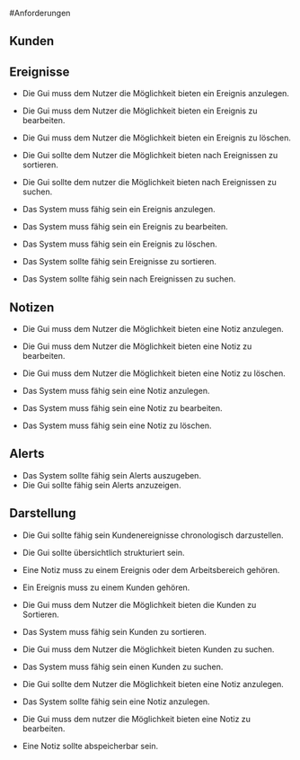 #Anforderungen
## Kunden


## Ereignisse
- Die Gui muss dem Nutzer die Möglichkeit bieten ein Ereignis anzulegen.
- Die Gui muss dem Nutzer die Möglichkeit bieten ein Ereignis zu bearbeiten.
- Die Gui muss dem Nutzer die Möglichkeit bieten ein Ereignis zu löschen.
- Die Gui sollte dem Nutzer die Möglichkeit bieten nach Ereignissen zu sortieren.
- Die Gui sollte dem nutzer die Möglichkeit bieten nach Ereignissen zu suchen.

- Das System muss fähig sein ein Ereignis anzulegen.
- Das System muss fähig sein ein Ereignis zu bearbeiten.
- Das System muss fähig sein ein Ereignis zu löschen.
- Das System sollte fähig sein Ereignisse zu sortieren.
- Das System sollte fähig sein nach Ereignissen zu suchen.

## Notizen
- Die Gui muss dem Nutzer die Möglichkeit bieten eine Notiz anzulegen.
- Die Gui muss dem Nutzer die Möglichkeit bieten eine Notiz zu bearbeiten.
- Die Gui muss dem Nutzer die Möglichkeit bieten eine Notiz zu löschen.

- Das System muss fähig sein eine Notiz anzulegen.
- Das System muss fähig sein eine Notiz zu bearbeiten.
- Das System muss fähig sein eine Notiz zu löschen.

## Alerts
- Das System sollte fähig sein Alerts auszugeben.
- Die Gui sollte fähig sein Alerts anzuzeigen.

## Darstellung
- Die Gui sollte fähig sein Kundenereignisse chronologisch darzustellen.
- Die Gui sollte übersichtlich strukturiert sein.

- Eine Notiz muss zu einem Ereignis oder dem Arbeitsbereich gehören.
- Ein Ereignis muss zu einem Kunden gehören.

- Die Gui muss dem Nutzer die Möglichkeit bieten die Kunden zu Sortieren.
- Das System muss fähig sein Kunden zu sortieren.

- Die Gui muss dem Nutzer die Möglichkeit bieten Kunden zu suchen.
- Das System muss fähig sein einen Kunden zu suchen.

- Die Gui sollte dem Nutzer die Möglichkeit bieten eine Notiz anzulegen.
- Das System sollte fähig sein eine Notiz anzulegen.

- Die Gui muss dem nutzer die Möglichkeit bieten eine Notiz zu bearbeiten.
- Eine Notiz sollte abspeicherbar sein.



